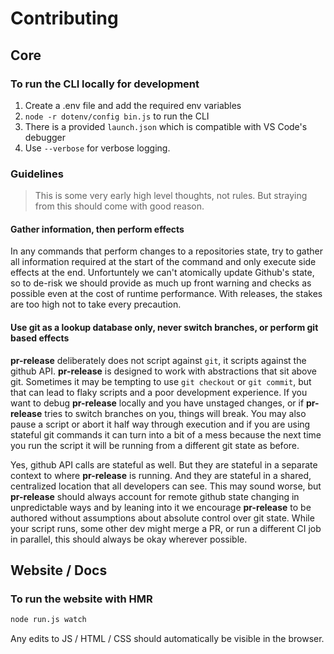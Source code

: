 # Contributing

## Core

### To run the CLI locally for development

1. Create a .env file and add the required env variables
2. `node -r dotenv/config bin.js` to run the CLI
3. There is a provided `launch.json` which is compatible with VS Code's debugger
4. Use `--verbose` for verbose logging.

### Guidelines

> This is some very early high level thoughts, not rules. But straying from this
> should come with good reason.

#### Gather information, then perform effects

In any commands that perform changes to a repositories state, try to gather all
information required at the start of the command and only execute side effects
at the end. Unfortuntely we can't atomically update Github's state, so to
de-risk we should provide as much up front warning and checks as possible even
at the cost of runtime performance. With releases, the stakes are too high not
to take every precaution.

#### Use git as a lookup database only, never switch branches, or perform git based effects

**pr-release** deliberately does not script against `git`, it scripts against
the github API. **pr-release** is designed to work with abstractions that sit
above git. Sometimes it may be tempting to use `git checkout` or `git commit`,
but that can lead to flaky scripts and a poor development experience. If you
want to debug **pr-release** locally and you have unstaged changes, or if
**pr-release** tries to switch branches on you, things will break. You may also
pause a script or abort it half way through execution and if you are using
stateful git commands it can turn into a bit of a mess because the next time you
run the script it will be running from a different git state as before.

Yes, github API calls are stateful as well. But they are stateful in a separate
context to where **pr-release** is running. And they are stateful in a shared,
centralized location that all developers can see. This may sound worse, but
**pr-release** should always account for remote github state changing in
unpredictable ways and by leaning into it we encourage **pr-release** to be
authored without assumptions about absolute control over git state. While your
script runs, some other dev might merge a PR, or run a different CI job in
parallel, this should always be okay wherever possible.

## Website / Docs

### To run the website with HMR

```bash
node run.js watch
```

Any edits to JS / HTML / CSS should automatically be visible in the browser.
